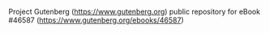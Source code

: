 Project Gutenberg (https://www.gutenberg.org) public repository for eBook #46587 (https://www.gutenberg.org/ebooks/46587)
